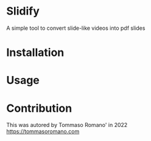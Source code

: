 # Slidify
A simple tool to convert slide-like videos into pdf slides
# Installation
# Usage
# Contribution
This was autored by Tommaso Romano' in 2022 https://tommasoromano.com
